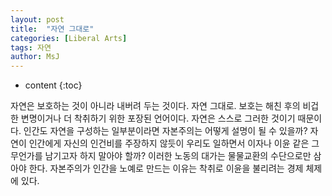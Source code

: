 ```yaml
---
layout: post
title:  "자연 그대로"
categories: [Liberal Arts]
tags: 자연
author: MsJ
---
```


* content
{:toc}

자연은 보호하는 것이 아니라 내버려 두는 것이다. 자연 그대로. 보호는 해친 후의 비겁한 변명이거나 더 착취하기 위한 포장된 언어이다. 자연은 스스로 그러한 것이기 때문이다. 인간도 자연을 구성하는 일부분이라면 자본주의는 어떻게 설명이 될 수 있을까? 자연이 인간에게 자신의 인건비를 주장하지 않듯이 우리도 일하면서 이자나 이윤 같은 그 무언가를 남기고자 하지 말아야 할까? 이러한 노동의 대가는 물물교환의 수단으로만 삼아야 한다. 자본주의가 인간을 노예로 만드는 이유는 착취로 이윤을 불리려는 경제 체제에 있다.
